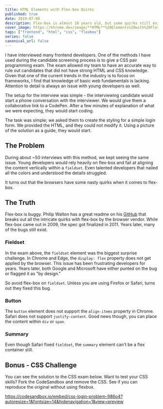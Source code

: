 ```yaml
---
title: HTML Elements with Flex-box Quirks
published: true
date: 2019-07-08
description: Flex-box is almost 10 years old, but some quirks still exist. Here are several elements to avoid using with flex-box.
cover_image: https://khrome.dev/image/**HTML**%20Elements%20with%20Flex-box%20**Quirks**%20%F0%9F%93%A6%F0%9F%93%A6%F0%9F%93%A6.png?theme=royal-blue&md=1&pattern=squares&screen=cover-image&undraw=code-typing
tags: ["frontend", "html", "css", "flexbox"]
series: false
canonical_url: false
---
```


I have interviewed many frontend developers. One of the methods I have used during the candidate screening process is to give a CSS pair programming exam. The exam allowed my team to have an accurate way to rule out candidates that did not have strong HTML and CSS knowledge. Given that one of the current trends in the industry is to focus on frameworks, I find that knowledge of basic web fundamentals is lacking. Attention to detail is always an issue with young developers as well.

The setup for the interview was simple - the interviewing candidate would start a phone conversation with the interviewer. We would give them a collaborative link to a CodePen. After a few minutes of explanation of what we were expecting, they would start coding.

The task was simple; we asked them to create the styling for a simple login form. We provided the HTML, and they could not modify it. Using a picture of the solution as a guide, they would start.

## The Problem

During about ~50 interviews with this method, we kept seeing the same issue. Young developers would rely heavily on flex-box and fail at aligning the content vertically within a `fieldset`. Even talented developers that nailed all the colors and understood the details struggled.

It turns out that the browsers have some nasty quirks when it comes to flex-box.

## The Truth

Flex-box is buggy. Philip Walton has a great readme on his [GitHub](https://github.com/philipwalton/flexbugs#9-some-html-elements-cant-be-flex-containers) that breaks out all the intricate quirks with flex-box by the browser vendor. While flex-box came out in 2009, the spec got finalized in 2011. Years later, many of the bugs still exist.

### Fieldset

In the exam above, the `fieldset` element was the biggest surprise challenge. In Chrome and Edge, the `display: flex` property does not get applied by the browser. This issue has been frustrating developers for years. Years later, both Google and Microsoft have either punted on the bug or flagged it as "by design."

So avoid flex-box on `fieldset`. Unless you are using Firefox or Safari, turns out they fixed this bug.

### Button

The `button` element does not support the `align-items` property in Chrome. Safari does not support `justify-content`. Good news though, you can place the content within `div` or `span`.

### Summary

Even though Safari fixed `fieldset`, the `summary` element can't be a flex container still.

## Bonus - CSS Challenge

You can see the solution to the CSS exam below. Want to test your CSS skills? Fork the CodeSandbox and remove the CSS. See if you can reproduce the original without using flexbox.

https://codesandbox.io/embed/css-login-problem-986o4?autoresize=1&fontsize=14&hidenavigation=1&view=preview
